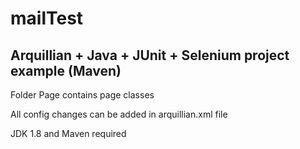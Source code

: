 mailTest
==============
Arquillian + Java + JUnit + Selenium project example (Maven)
---------------------------------------------------------------------
Folder Page contains page classes

All config changes can be added in arquillian.xml file

JDK 1.8 and Maven required
